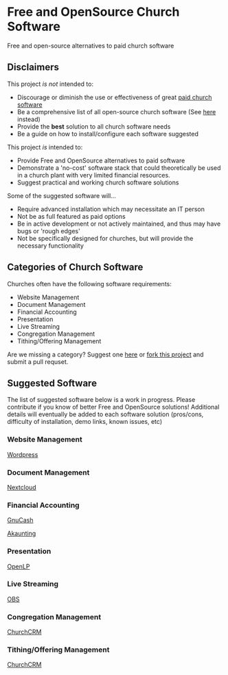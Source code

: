 
# Free and OpenSource Church Software

Free and open-source alternatives to paid church software

## Disclaimers

This project *is not* intended to:

- Discourage or diminish the use or effectiveness of great [paid church software](https://churchm.ag/church-management-software/)
- Be a comprehensive list of all open-source church software (See [here](https://github.com/mattrob33/christian-projects) instead)
- Provide the __best__ solution to all church software needs
- Be a guide on how to install/configure each software suggested

This project *is* intended to:

- Provide Free and OpenSource alternatives to paid software
- Demonstrate a 'no-cost' software stack that could theoretically be used in a church plant with very limited financial resources.
- Suggest practical and working church software solutions

Some of the suggested software will...

- Require advanced installation which may necessitate an IT person
- Not be as full featured as paid options
- Be in active development or not actively maintained, and thus may have bugs or 'rough edges'
- Not be specifically designed for churches, but will provide the necessary functionality

## Categories of Church Software

Churches often have the following software requirements:

- Website Management
- Document Management
- Financial Accounting
- Presentation
- Live Streaming
- Congregation Management
- Tithing/Offering Management

Are we missing a category? Suggest one [here](https://github.com/meichthys/opensource_church_software/issues/new?title=Category%20Suggestion:%20<your_category_suggestion_here>&body=Please%20explain%20why%20this%20category%20is%20useful...) or [fork this project](https://github.com/meichthys/opensource_church_software/fork) and submit a pull requset.

## Suggested Software

The list of suggested software below is a work in progress. Please contribute if you know of better Free and OpenSource solutions!
Additional details will eventually be added to each software solution (pros/cons, difficulty of installation, demo links, known issues, etc)

### Website Management

[Wordpress](https://wordpress.org/)

### Document Management

[Nextcloud](https://nextcloud.com/)

### Financial Accounting

[GnuCash](https://gnucash.org/)

[Akaunting](https://akaunting.com/)

### Presentation

[OpenLP](https://openlp.org/)

### Live Streaming

[OBS](https://obsproject.com/)

### Congregation Management

[ChurchCRM](https://churchcrm.io/)

### Tithing/Offering Management

[ChurchCRM](https://churchcrm.io/)